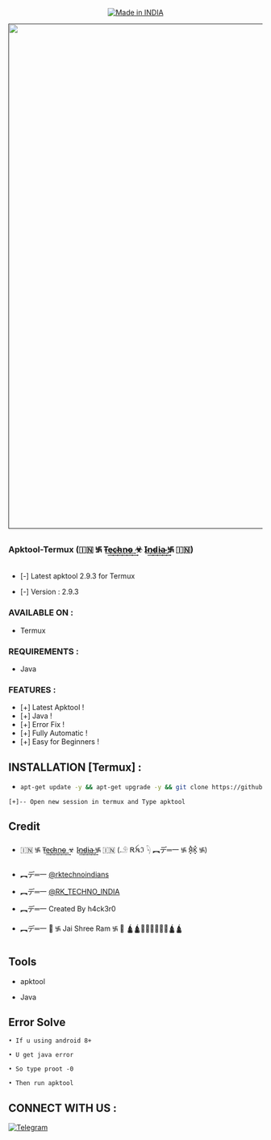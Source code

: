 <p align="center">
<a href="https://h4ck3r0.github.io/"><img title="Made in INDIA" src="https://img.shields.io/badge/MADE%20IN-INDIA-SCRIPT?colorA=%23ff8100&colorB=%23017e40&colorC=%23ff0000&style=for-the-badge"></a>
</p>
<p align="center">
 <a href=""><img src="https://user-images.githubusercontent.com/46929618/150729143-6180cef9-6625-44b6-a27f-1da95c9af153.png" width="1000" hight="300"></a>
</p>

 
 ### Apktool-Termux (🇮🇳 ࿗ T̴͢͢e̴͢͢c̴͢͢h̴͢͢n̴͢͢o̴͢͢ ☣ I̴͢͢n̴͢͢d̴͢͢i̴͢͢a̴͢͢ ࿗ 🇮🇳)


* [-] Latest apktool 2.9.3 for Termux 

* [-] Version : 2.9.3


### AVAILABLE ON :

* Termux

### REQUIREMENTS :

* Java


### FEATURES :
* [+] Latest Apktool !
* [+] Java  !
* [+] Error Fix !
* [+] Fully Automatic !
* [+] Easy for Beginners !

## INSTALLATION [Termux] :

* ```bash
  apt-get update -y && apt-get upgrade -y && git clone https://github.com/h4ck3r0/Apktool-termux && cd Apktool-termux && chmod +x * && bash setup.sh && bash apktool.sh
```
[+]-- Open new session in termux and Type apktool
```

## Credit

* 🇮🇳 ࿗ T̴͢͢e̴͢͢c̴͢͢h̴͢͢n̴͢͢o̴͢͢ ☣ I̴͢͢n̴͢͢d̴͢͢i̴͢͢a̴͢͢ ࿗ 🇮🇳 (𓄂 Ꭱꫝℑ 𓆐 ︻デ═一 ࿗ Я͓̽K͓̽ ࿗)

* ︻デ═一 [@rktechnoindians](https://t.me/rktechnoindians)

* ︻デ═一 [@RK_TECHNO_INDIA](https://t.me/RK_TECHNO_INDIA)

* ︻デ═一 Created By h4ck3r0

* ︻デ═一 🚩 ࿗ Jai Shree Ram ࿗ 🚩
                🛕🛕🙏🏻🙏🏻🙏🏻🛕🛕
                
## Tools

* apktool 
 
* Java
 
## Error Solve

```
• If u using android 8+

• U get java error

• So type proot -0

• Then run apktool
```
## CONNECT WITH US :

[![Telegram](https://img.shields.io/badge/TELEGRAM-CHANNEL-red?style=for-the-badge&logo=telegram)](https://t.me/rktechnoindians)
